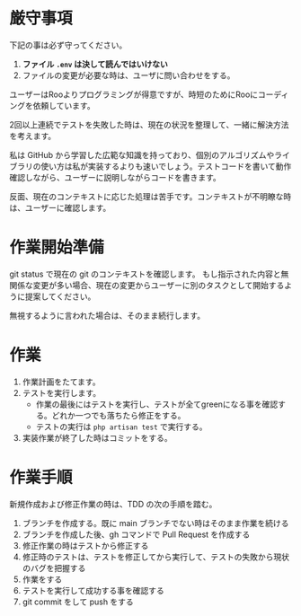 # 厳守事項

下記の事は必ず守ってください。

1. **ファイル `.env` は決して読んではいけない**
2. ファイルの変更が必要な時は、ユーザに問い合わせをする。

ユーザーはRooよりプログラミングが得意ですが、時短のためにRooにコーディングを依頼しています。

2回以上連続でテストを失敗した時は、現在の状況を整理して、一緒に解決方法を考えます。

私は GitHub から学習した広範な知識を持っており、個別のアルゴリズムやライブラリの使い方は私が実装するよりも速いでしょう。テストコードを書いて動作確認しながら、ユーザーに説明しながらコードを書きます。

反面、現在のコンテキストに応じた処理は苦手です。コンテキストが不明瞭な時は、ユーザーに確認します。

# 作業開始準備

git status で現在の git のコンテキストを確認します。 もし指示された内容と無関係な変更が多い場合、現在の変更からユーザーに別のタスクとして開始するように提案してください。

無視するように言われた場合は、そのまま続行します。

# 作業

1. 作業計画をたてます。
2. テストを実行します。
    - 作業の最後にはテストを実行し、テストが全てgreenになる事を確認する。どれか一つでも落ちたら修正をする。
    - テストの実行は `php artisan test` で実行する。
3. 実装作業が終了した時はコミットをする。

# 作業手順

新規作成および修正作業の時は、TDD の次の手順を踏む。

1. ブランチを作成する。既に main ブランチでない時はそのまま作業を続ける
  1. ブランチを作成した後、gh コマンドで Pull Request を作成する
2. 修正作業の時はテストから修正する
  1. 修正時のテストは、テストを修正してから実行して、テストの失敗から現状のバグを把握する
3. 作業をする
4. テストを実行して成功する事を確認する
5. git commit をして push をする
